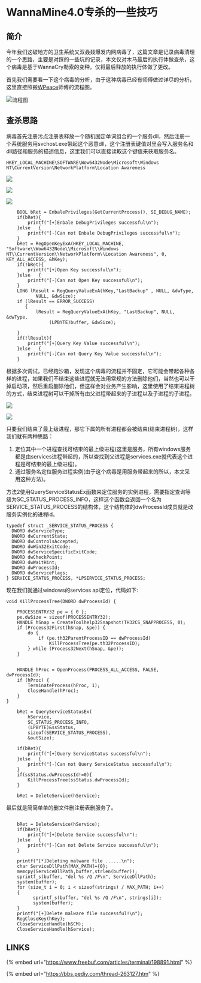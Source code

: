 # WannaMine4.0专杀的一些技巧

## 简介

今年我们这破地方的卫生系统又双叒叕爆发内网病毒了，这篇文章是记录病毒清理的一个思路，主要是对踩的一些坑的记录，本文仅对木马最后的执行体做查杀，这个病毒是基于WannaCry勒索的变种，仅将最后释放的执行体做了更改。

首先我们需要看一下这个病毒的分析，由于这种病毒已经有师傅做过详尽的分析，这里直接照搬[WPeace](https://bbs.pediy.com/user-home-906228.htm)师傅的流程图。

![&#x6D41;&#x7A0B;&#x56FE;](../.gitbook/assets/image%20%28211%29.png)

## 查杀思路

病毒首先注册污点注册表释放一个随机固定单词组合的一个服务dll，然后注册一个系统服务用svchost.exe带起这个恶意dll，这个注册表键值对里会写入服务名和dll路径和服务的描述信息，这里我们可以直接读取这个键值来获取服务名。

```text
HKEY_LOCAL_MACHINE\SOFTWARE\Wow6432Node\Microsoft\Windows NT\CurrentVersion\NetworkPlatform\Location Awareness
```

![](../.gitbook/assets/image%20%28214%29.png)

![](../.gitbook/assets/image%20%28210%29.png)

![](../.gitbook/assets/image%20%28213%29.png)

```text
	BOOL bRet = EnbalePrivileges(GetCurrentProcess(), SE_DEBUG_NAME);
	if(bRet){
		printf("[+]Enbale DebugPrivileges successful\n");
	}else	{
		printf("[-]Can not Enbale DebugPrivileges successful\n");
	}
	bRet = RegOpenKeyExA(HKEY_LOCAL_MACHINE, "Software\\Wow6432Node\\Microsoft\\Windows NT\\CurrentVersion\\NetworkPlatform\\Location Awareness", 0, KEY_ALL_ACCESS, &hKey);
	if(!bRet){
		printf("[+]Open Key successful\n");
	}else	{
		printf("[-]Can not Open Key successful\n");
	}
	LONG lResult = RegQueryValueExA(hKey,"LastBackup" , NULL, &dwType,
           NULL, &dwSize);
    if (lResult == ERROR_SUCCESS)
       {        
           lResult = RegQueryValueExA(hKey, "LastBackup", NULL, &dwType,
                (LPBYTE)buffer, &dwSize);
            
    }
	if(!lResult){
		printf("[+]Query Key Value successful\n");
	}else	{
		printf("[-]Can not Query Key Value successful\n");
	}
```

根据多次调试，已经跑沙箱，发现这个病毒的流程并不固定，它可能会带起各种各样的进程，如果我们不结束这些进程就无法用常规的方法删除他们，当然也可以干掉启动项，然后重启删除他们，但这样会对业务产生影响，这里使用了结束进程树的方式，结束进程树可以干掉所有由父进程带起来的子进程以及子进程的子进程。

![](../.gitbook/assets/image%20%28215%29.png)

![](../.gitbook/assets/image%20%28212%29.png)

只要我们结束了最上级进程，那它下属的所有进程都会被结束\(结束进程树\)，这样我们就有两种思路：

1. 定位其中一个进程查找可结束的最上级进程\(这里是服务，所有windows服务都是由services进程带起的，所以查找到父进程是services.exe就代表这个进程是可结束的最上级进程\)。
2. 通过服务名定位服务进程实例\(由于这个病毒是用服务带起来的所以，本文采用这种方法\)。

方法2使用QueryServiceStatusEx函数来定位服务的实例进程，需要指定查询等级为SC\_STATUS\_PROCESS\_INFO，这样这个函数会返回一个名为SERVICE\_STATUS\_PROCESS的结构体，这个结构体的dwProcessId成员就是改服务实例化的进程id。

```text
typedef struct _SERVICE_STATUS_PROCESS {
  DWORD dwServiceType;
  DWORD dwCurrentState;
  DWORD dwControlsAccepted;
  DWORD dwWin32ExitCode;
  DWORD dwServiceSpecificExitCode;
  DWORD dwCheckPoint;
  DWORD dwWaitHint;
  DWORD dwProcessId;
  DWORD dwServiceFlags;
} SERVICE_STATUS_PROCESS, *LPSERVICE_STATUS_PROCESS;
```

现在我们就通过windows的services api定位，代码如下:

```text
void KillProcessTree(DWORD dwProcessId) {

    PROCESSENTRY32 pe = { 0 };
    pe.dwSize = sizeof(PROCESSENTRY32);
    HANDLE hSnap = CreateToolhelp32Snapshot(TH32CS_SNAPPROCESS, 0);
    if (Process32First(hSnap, &pe)) {
        do {
            if (pe.th32ParentProcessID == dwProcessId)
                KillProcessTree(pe.th32ProcessID);
        } while (Process32Next(hSnap, &pe));
    }


    HANDLE hProc = OpenProcess(PROCESS_ALL_ACCESS, FALSE, dwProcessId);
    if (hProc) {
        TerminateProcess(hProc, 1);
        CloseHandle(hProc);
    }
}
	
	bRet = QueryServiceStatusEx(
        hService,           
        SC_STATUS_PROCESS_INFO,   
        (LPBYTE)&ssStatus,           
        sizeof(SERVICE_STATUS_PROCESS),
        &outSize);

	if(bRet){
		printf("[+]Query ServiceStatus successful\n");
	}else	{
		printf("[-]Can not Query ServiceStatus successful\n");
	}
	if(ssStatus.dwProcessId!=0){
		KillProcessTree(ssStatus.dwProcessId);
	}

	bRet = DeleteService(hService);
```

最后就是简简单单的删文件删注册表删服务了。

```text

	bRet = DeleteService(hService);
	if(bRet){
		printf("[+]Delete Service successful\n");
	}else	{
		printf("[-]Can not Delete Service successful\n");
	}

	printf("[*]Deleting malware file ......\n");
	char ServiceDllPath[MAX_PATH]={0};
	memcpy(ServiceDllPath,buffer,strlen(buffer));
	sprintf_s(buffer, "del %s /Q /F\n", ServiceDllPath);
    system(buffer);
	for (size_t i = 0; i < sizeof(strings) / MAX_PATH; i++)
    {
          sprintf_s(buffer, "del %s /Q /F\n", strings[i]);
          system(buffer);
    }
	printf("[+]Delete malware file successful!\n");
	RegCloseKey(hKey);
	CloseServiceHandle(hSCM);
	CloseServiceHandle(hService);
```

## LINKS

{% embed url="https://www.freebuf.com/articles/terminal/198891.html" %}

{% embed url="https://bbs.pediy.com/thread-263127.htm" %}




